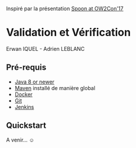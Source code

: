 Inspiré par la présentation [Spoon at OW2Con'17](https://github.com/SpoonLabs/spoon-examples/tree/master/src/main/java/fr/inria/gforge/spoon/assertgenerator)

# Validation et Vérification

Erwan IQUEL - Adrien LEBLANC

## Pré-requis

* [Java 8 or newer](https://www.oracle.com/technetwork/java/javase/downloads/index.html)
* [Maven](https://maven.apache.org/) installé de manière global
* [Docker](https://docs.docker.com/install/)
* [Git](https://git-scm.com/book/fr/v1/D%C3%A9marrage-rapide-Installation-de-Git)
* [Jenkins](https://hub.docker.com/r/jenkinsci/blueocean/)

## Quickstart

A venir... ☺